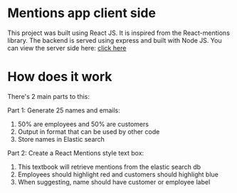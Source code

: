 # Mentions app client side

This project was built using React JS. It is inspired from the React-mentions library.
The backend is served using express and built with Node JS. You can view the server side 
here: [click here](https://github.com/abhinit75/mentions-app-server)

# How does it work

There's 2 main parts to this:

Part 1: Generate 25 names and emails:
1. 50% are employees and 50% are customers
2. Output in format that can be used by other code
3. Store names in Elastic search

Part 2: Create a React Mentions style text box:
1. This textbook will retrieve mentions from the elastic search db
2. Employees should highlight red and customers should highlight blue
3. When suggesting, name should have customer or employee label
